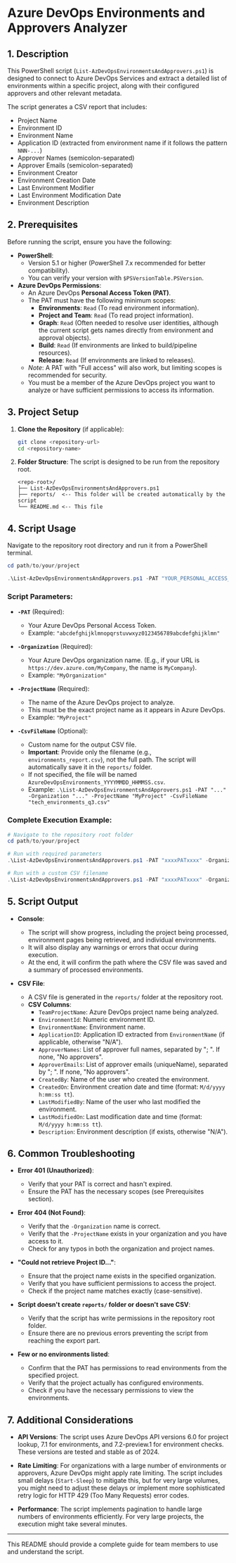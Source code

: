 # Azure DevOps Environments and Approvers Analyzer

## 1. Description

This PowerShell script (`List-AzDevOpsEnvironmentsAndApprovers.ps1`) is designed to connect to Azure DevOps Services and extract a detailed list of environments within a specific project, along with their configured approvers and other relevant metadata.

The script generates a CSV report that includes:
- Project Name
- Environment ID
- Environment Name
- Application ID (extracted from environment name if it follows the pattern `NNN-...`)
- Approver Names (semicolon-separated)
- Approver Emails (semicolon-separated)
- Environment Creator
- Environment Creation Date
- Last Environment Modifier
- Last Environment Modification Date
- Environment Description

## 2. Prerequisites

Before running the script, ensure you have the following:

*   **PowerShell**:
    *   Version 5.1 or higher (PowerShell 7.x recommended for better compatibility).
    *   You can verify your version with `$PSVersionTable.PSVersion`.
*   **Azure DevOps Permissions**:
    *   An Azure DevOps **Personal Access Token (PAT)**.
    *   The PAT must have the following minimum scopes:
        *   **Environments**: `Read` (To read environment information).
        *   **Project and Team**: `Read` (To read project information).
        *   **Graph**: `Read` (Often needed to resolve user identities, although the current script gets names directly from environment and approval objects).
        *   **Build**: `Read` (If environments are linked to build/pipeline resources).
        *   **Release**: `Read` (If environments are linked to releases).
    *   *Note*: A PAT with "Full access" will also work, but limiting scopes is recommended for security.
    *   You must be a member of the Azure DevOps project you want to analyze or have sufficient permissions to access its information.

## 3. Project Setup

1.  **Clone the Repository** (if applicable):
    ```bash
    git clone <repository-url>
    cd <repository-name>
    ```

2.  **Folder Structure**:
    The script is designed to be run from the repository root.
    ```
    <repo-root>/
    ├── List-AzDevOpsEnvironmentsAndApprovers.ps1
    ├── reports/  <-- This folder will be created automatically by the script
    └── README.md <-- This file
    ```

## 4. Script Usage

Navigate to the repository root directory and run it from a PowerShell terminal.

```powershell
cd path/to/your/project

.\List-AzDevOpsEnvironmentsAndApprovers.ps1 -PAT "YOUR_PERSONAL_ACCESS_TOKEN" -Organization "YourAzDOOrganization" -ProjectName "YourProjectName"
```

### Script Parameters:

*   **`-PAT`** (Required):
    *   Your Azure DevOps Personal Access Token.
    *   Example: `"abcdefghijklmnopqrstuvwxyz0123456789abcdefghijklmn"`

*   **`-Organization`** (Required):
    *   Your Azure DevOps organization name. (E.g., if your URL is `https://dev.azure.com/MyCompany`, the name is `MyCompany`).
    *   Example: `"MyOrganization"`

*   **`-ProjectName`** (Required):
    *   The name of the Azure DevOps project to analyze.
    *   This must be the exact project name as it appears in Azure DevOps.
    *   Example: `"MyProject"`

*   **`-CsvFileName`** (Optional):
    *   Custom name for the output CSV file.
    *   **Important**: Provide only the filename (e.g., `environments_report.csv`), not the full path. The script will automatically save it in the `reports/` folder.
    *   If not specified, the file will be named `AzureDevOpsEnvironments_YYYYMMDD_HHMMSS.csv`.
    *   Example: `.\List-AzDevOpsEnvironmentsAndApprovers.ps1 -PAT "..." -Organization "..." -ProjectName "MyProject" -CsvFileName "tech_environments_q3.csv"`

### Complete Execution Example:

```powershell
# Navigate to the repository root folder
cd path/to/your/project

# Run with required parameters
.\List-AzDevOpsEnvironmentsAndApprovers.ps1 -PAT "xxxxPATxxxx" -Organization "MyOrganization" -ProjectName "MyProject"

# Run with a custom CSV filename
.\List-AzDevOpsEnvironmentsAndApprovers.ps1 -PAT "xxxxPATxxxx" -Organization "MyOrganization" -ProjectName "MyProject" -CsvFileName "Technology_Environments_Q3.csv"
```

## 5. Script Output

*   **Console**:
    *   The script will show progress, including the project being processed, environment pages being retrieved, and individual environments.
    *   It will also display any warnings or errors that occur during execution.
    *   At the end, it will confirm the path where the CSV file was saved and a summary of processed environments.

*   **CSV File**:
    *   A CSV file is generated in the `reports/` folder at the repository root.
    *   **CSV Columns**:
        *   `TeamProjectName`: Azure DevOps project name being analyzed.
        *   `EnvironmentId`: Numeric environment ID.
        *   `EnvironmentName`: Environment name.
        *   `ApplicationID`: Application ID extracted from `EnvironmentName` (if applicable, otherwise "N/A").
        *   `ApproverNames`: List of approver full names, separated by "; ". If none, "No approvers".
        *   `ApproverEmails`: List of approver emails (uniqueName), separated by "; ". If none, "No approvers".
        *   `CreatedBy`: Name of the user who created the environment.
        *   `CreatedOn`: Environment creation date and time (format: `M/d/yyyy h:mm:ss tt`).
        *   `LastModifiedBy`: Name of the user who last modified the environment.
        *   `LastModifiedOn`: Last modification date and time (format: `M/d/yyyy h:mm:ss tt`).
        *   `Description`: Environment description (if exists, otherwise "N/A").

## 6. Common Troubleshooting

*   **Error 401 (Unauthorized)**:
    *   Verify that your PAT is correct and hasn't expired.
    *   Ensure the PAT has the necessary scopes (see Prerequisites section).

*   **Error 404 (Not Found)**:
    *   Verify that the `-Organization` name is correct.
    *   Verify that the `-ProjectName` exists in your organization and you have access to it.
    *   Check for any typos in both the organization and project names.

*   **"Could not retrieve Project ID..."**:
    *   Ensure that the project name exists in the specified organization.
    *   Verify that you have sufficient permissions to access the project.
    *   Check if the project name matches exactly (case-sensitive).

*   **Script doesn't create `reports/` folder or doesn't save CSV**:
    *   Verify that the script has write permissions in the repository root folder.
    *   Ensure there are no previous errors preventing the script from reaching the export part.

*   **Few or no environments listed**:
    *   Confirm that the PAT has permissions to read environments from the specified project.
    *   Verify that the project actually has configured environments.
    *   Check if you have the necessary permissions to view the environments.

## 7. Additional Considerations

*   **API Versions**: The script uses Azure DevOps API versions 6.0 for project lookup, 7.1 for environments, and 7.2-preview.1 for environment checks. These versions are tested and stable as of 2024.

*   **Rate Limiting**: For organizations with a large number of environments or approvers, Azure DevOps might apply rate limiting. The script includes small delays (`Start-Sleep`) to mitigate this, but for very large volumes, you might need to adjust these delays or implement more sophisticated retry logic for HTTP 429 (Too Many Requests) error codes.

*   **Performance**: The script implements pagination to handle large numbers of environments efficiently. For very large projects, the execution might take several minutes.

---

This README should provide a complete guide for team members to use and understand the script. 